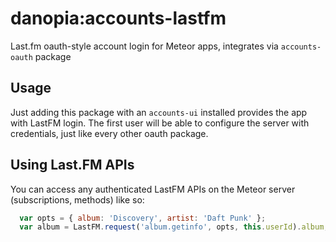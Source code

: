 # danopia:accounts-lastfm
Last.fm oauth-style account login for Meteor apps, integrates via `accounts-oauth` package

## Usage
Just adding this package with an `accounts-ui` installed provides the app with LastFM login. The first user will be able to configure the server with credentials, just like every other oauth package.

## Using Last.FM APIs
You can access any authenticated LastFM APIs on the Meteor server (subscriptions, methods) like so:
```js
  var opts = { album: 'Discovery', artist: 'Daft Punk' };
  var album = LastFM.request('album.getinfo', opts, this.userId).album;
```
